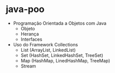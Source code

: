 # java-poo

- Programação Orientada a Objetos com Java
	- Objeto
	- Herança
	- Interfaces
- Uso do Framework Collections
	- List (ArrayList, LinkedList)
	- Set (HashSet, LinkedHashSet, TreeSet)
	- Map (HashMap, LinedHashMap, TreeMap)
	- Stream
